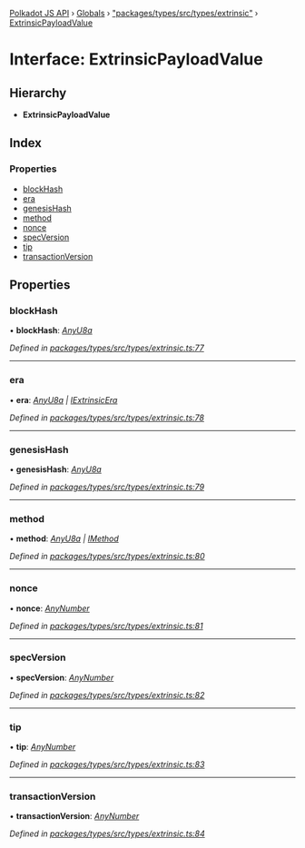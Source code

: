 [Polkadot JS API](../README.md) › [Globals](../globals.md) › ["packages/types/src/types/extrinsic"](../modules/_packages_types_src_types_extrinsic_.md) › [ExtrinsicPayloadValue](_packages_types_src_types_extrinsic_.extrinsicpayloadvalue.md)

# Interface: ExtrinsicPayloadValue

## Hierarchy

* **ExtrinsicPayloadValue**

## Index

### Properties

* [blockHash](_packages_types_src_types_extrinsic_.extrinsicpayloadvalue.md#blockhash)
* [era](_packages_types_src_types_extrinsic_.extrinsicpayloadvalue.md#era)
* [genesisHash](_packages_types_src_types_extrinsic_.extrinsicpayloadvalue.md#genesishash)
* [method](_packages_types_src_types_extrinsic_.extrinsicpayloadvalue.md#method)
* [nonce](_packages_types_src_types_extrinsic_.extrinsicpayloadvalue.md#nonce)
* [specVersion](_packages_types_src_types_extrinsic_.extrinsicpayloadvalue.md#specversion)
* [tip](_packages_types_src_types_extrinsic_.extrinsicpayloadvalue.md#tip)
* [transactionVersion](_packages_types_src_types_extrinsic_.extrinsicpayloadvalue.md#transactionversion)

## Properties

###  blockHash

• **blockHash**: *[AnyU8a](../modules/_packages_types_src_types_helpers_.md#anyu8a)*

*Defined in [packages/types/src/types/extrinsic.ts:77](https://github.com/polkadot-js/api/blob/e42af97928/packages/types/src/types/extrinsic.ts#L77)*

___

###  era

• **era**: *[AnyU8a](../modules/_packages_types_src_types_helpers_.md#anyu8a) | [IExtrinsicEra](_packages_types_src_types_extrinsic_.iextrinsicera.md)*

*Defined in [packages/types/src/types/extrinsic.ts:78](https://github.com/polkadot-js/api/blob/e42af97928/packages/types/src/types/extrinsic.ts#L78)*

___

###  genesisHash

• **genesisHash**: *[AnyU8a](../modules/_packages_types_src_types_helpers_.md#anyu8a)*

*Defined in [packages/types/src/types/extrinsic.ts:79](https://github.com/polkadot-js/api/blob/e42af97928/packages/types/src/types/extrinsic.ts#L79)*

___

###  method

• **method**: *[AnyU8a](../modules/_packages_types_src_types_helpers_.md#anyu8a) | [IMethod](_packages_types_src_types_interfaces_.imethod.md)*

*Defined in [packages/types/src/types/extrinsic.ts:80](https://github.com/polkadot-js/api/blob/e42af97928/packages/types/src/types/extrinsic.ts#L80)*

___

###  nonce

• **nonce**: *[AnyNumber](../modules/_packages_types_src_types_helpers_.md#anynumber)*

*Defined in [packages/types/src/types/extrinsic.ts:81](https://github.com/polkadot-js/api/blob/e42af97928/packages/types/src/types/extrinsic.ts#L81)*

___

###  specVersion

• **specVersion**: *[AnyNumber](../modules/_packages_types_src_types_helpers_.md#anynumber)*

*Defined in [packages/types/src/types/extrinsic.ts:82](https://github.com/polkadot-js/api/blob/e42af97928/packages/types/src/types/extrinsic.ts#L82)*

___

###  tip

• **tip**: *[AnyNumber](../modules/_packages_types_src_types_helpers_.md#anynumber)*

*Defined in [packages/types/src/types/extrinsic.ts:83](https://github.com/polkadot-js/api/blob/e42af97928/packages/types/src/types/extrinsic.ts#L83)*

___

###  transactionVersion

• **transactionVersion**: *[AnyNumber](../modules/_packages_types_src_types_helpers_.md#anynumber)*

*Defined in [packages/types/src/types/extrinsic.ts:84](https://github.com/polkadot-js/api/blob/e42af97928/packages/types/src/types/extrinsic.ts#L84)*
